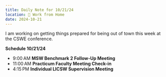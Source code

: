 ```yaml
---
title: Daily Note for 10/21/24
location: 🏡 Work from Home
date: 2024-10-21
---
```

I am working on getting things prepared for being out of town this week at the CSWE conference.

**Schedule 10/21/24**

- 9:00 AM **MSW Benchmark 2 Follow-Up Meeting**
- 11:00 AM **Practicum Faculty Meeting Check-in**
- 4:15 PM **Individual LICSW  Supervision Meeting**
